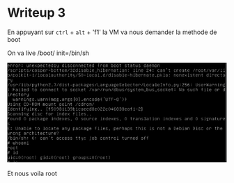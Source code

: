 # Writeup 3

En appuyant sur `ctrl` + `alt` + 'f1' la VM va nous demander la methode de boot

On va live /boot/ init=/bin/sh

![boot](../assets/root.PNG)

Et nous voila root
